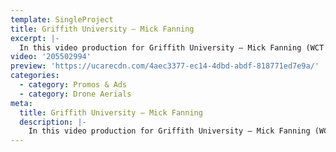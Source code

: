 ```yaml
---
template: SingleProject
title: Griffith University – Mick Fanning
excerpt: |-
  In this video production for Griffith University – Mick Fanning (WCT Champion) helps communicates how important the Institute of Glyomics is at Griffith University. He talks about how the scientists and researchers are the real heroes – waking up everyday to help find a cure for cancer.
video: '205502994'
preview: 'https://ucarecdn.com/4aec3377-ec14-4dbd-abdf-818771ed7e9a/'
categories:
  - category: Promos & Ads
  - category: Drone Aerials
meta:
  title: Griffith University – Mick Fanning
  description: |-
    In this video production for Griffith University – Mick Fanning (WCT Champion) helps communicates how important the Institute of Glyomics is at Griffith University. He talks about how the scientists and researchers are the real heroes – waking up everyday to help find a cure for cancer.
---
```

